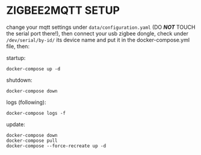 # ZIGBEE2MQTT SETUP

change your mqtt settings under `data/configuration.yaml` (DO ***NOT*** TOUCH the serial port there!), then connect your usb zigbee dongle, check under `/dev/serial/by-id/` its device name and put it in the docker-compose.yml file, then:

startup:

    docker-compose up -d

shutdown:

    docker-compose down

logs (following):

    docker-compose logs -f

update:

    docker-compose down
    docker-compose pull
    docker-compose --force-recreate up -d
